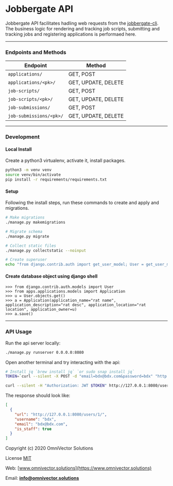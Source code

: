 # Jobbergate API

Jobbergate API facilitates hadling web requests from the [jobbergate-cli](https://github.com/omnivector-solutions/jobbergate-cli). The business logic for rendering and tracking job scripts, submitting and tracking jobs and registering applications is performaed here.

---

### Endpoints and Methods

| Endpoint                | Method              |
| ----------------------- | ------------------- |
| `applications/`         | GET, POST           |
| `applications/<pk>/`    | GET, UPDATE, DELETE |
| `job-scripts/`          | GET, POST           |
| `job-scripts/<pk>/`     | GET, UPDATE, DELETE |
| `job-submissions/`      | GET, POST           |
| `job-submissions/<pk>/` | GET, UPDATE, DELETE |

---

### Development

#### Local Install

Create a python3 virtualenv, activate it, install packages.

```bash
python3 -m venv venv
source venv/bin/activate
pip install -r requirements/requirements.txt
```

#### Setup

Following the install steps, run these commands to create and apply and migrations.

```bash
# Make migrations
./manage.py makemigrations

# Migrate schema
./manage.py migrate

# Collect static files
./manage.py collectstatic --noinput

# Create superuser
echo "from django.contrib.auth import get_user_model; User = get_user_model(); User.objects.create_superuser('bdx@bdx.com', 'bdx')" | ./manage.py shell
```

#### Create database object using django shell

```
>>> from django.contrib.auth.models import User
>>> from apps.applications.models import Application
>>> u = User.objects.get()
>>> a = Application(application_name="rat name", application_description="rat desc", application_location="rat location", application_owner=u)
>>> a.save()
```

---

### API Usage

Run the api server locally:

```bash
./manage.py runserver 0.0.0.0:8080
```

Open another terminal and try interacting with the api:

```bash
# Install jq `brew install jq` `or sudo snap install jq`
TOKEN=`curl --silent -X POST -d "email=bdx@bdx.com&password=bdx" "http://127.0.0.1:8080/api-token-auth/" | jq -r '.token'`

curl --silent -H "Authorization: JWT $TOKEN" http://127.0.0.1:8080/users/ | jq
```

The response should look like:

```json
[
  {
    "url": "http://127.0.0.1:8080/users/1/",
    "username": "bdx",
    "email": "bdx@bdx.com",
    "is_staff": true
  }
]
```

Copyright (c) 2020 OmniVector Solutions

License [MIT](LICENSE)

Web: [www.omnivector.solutions](https://www.omnivector.solutions)

Email: **<info@omnivector.solutions>**
